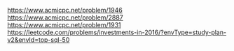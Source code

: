 https://www.acmicpc.net/problem/1946
https://www.acmicpc.net/problem/2887
https://www.acmicpc.net/problem/1931
https://leetcode.com/problems/investments-in-2016/?envType=study-plan-v2&envId=top-sql-50
